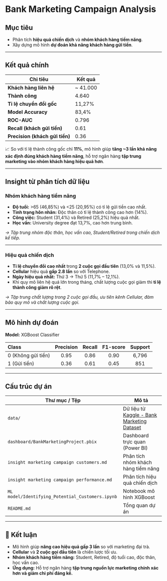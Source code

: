 # Bank Marketing Campaign Analysis

## Mục tiêu
- Phân tích **hiệu quả chiến dịch** và **nhóm khách hàng tiềm năng**.
- Xây dựng mô hình **dự đoán khả năng khách hàng gửi tiền**.

---

## Kết quả chính

| Chỉ tiêu | Kết quả |
|-----------|----------|
| **Khách hàng liên hệ** | ~ 41.000 |
| **Thành công** | 4.640 |
| **Tỉ lệ chuyển đổi gốc** | 11,27% |
| **Model Accuracy** | 83,4% |
| **ROC-AUC** | 0.796 |
| **Recall (khách gửi tiền)** | 0.61 |
| **Precision (khách gửi tiền)** | 0.36 |

📈 So với tỉ lệ thành công gốc chỉ **11%**, mô hình giúp **tăng ~3 lần khả năng xác định đúng khách hàng tiềm năng**, hỗ trợ ngân hàng **tập trung marketing vào nhóm khách hàng hiệu quả hơn**.

---

## Insight từ phân tích dữ liệu

### Nhóm khách hàng tiềm năng
- **Độ tuổi:** >65 (46,85%) và <25 (20,95%) có tỉ lệ gửi tiền cao nhất.  
- **Tình trạng hôn nhân:** Độc thân có tỉ lệ thành công cao hơn (14%).  
- **Công việc:** Student (31,4%) và Retired (25,2%) hiệu quả nhất.  
- **Học vấn:** University degree đạt 13,7%, cao hơn trung bình.  

*→ Tập trung nhóm độc thân, học vấn cao, Student/Retired trong chiến dịch kế tiếp.*

---

### Hiệu quả chiến dịch
- **Tỉ lệ chuyển đổi cao nhất** trong **2 cuộc gọi đầu tiên** (13,0% và 11,5%).  
- **Cellular** hiệu quả **gấp 2.8 lần** so với Telephone.  
- **Ngày hiệu quả nhất:** Thứ 3 → Thứ 5 (11,7% – 12,1%).  
- Khi quy mô liên hệ quá lớn trong tháng, chất lượng cuộc gọi giảm thì **tỉ lệ thành công giảm rõ rệt**.  

*→ Tập trung chất lượng trong 2 cuộc gọi đầu, ưu tiên kênh Cellular, đảm bảo quy mô và chất lượng cuộc gọi.*

---

## Mô hình dự đoán
**Model:** XGBoost Classifier  

| Class | Precision | Recall | F1-score | Support |
|:------|:----------:|:-------:|:---------:|:--------:|
| 0 (Không gửi tiền) | 0.95 | 0.86 | 0.90 | 6,796 |
| 1 (Gửi tiền) | 0.36 | 0.61 | 0.45 | 851 |

---

## Cấu trúc dự án

| Thư mục / Tệp | Mô tả |
|----------------|-------|
| `data/` | Dữ liệu từ [Kaggle - Bank Marketing Dataset](https://www.kaggle.com/datasets/henriqueyamahata/bank-marketing) |
| `dashboard/BankMarketingProject.pbix` | Dashboard trực quan (Power BI) |
| `insight marketing campaign customers.md` | Phân tích nhóm khách hàng tiềm năng |
| `insight marketing campaign performance.md` | Phân tích hiệu quả chiến dịch |
| `ML model/Identifying_Potential_Customers.ipynb` | Notebook mô hình XGBoost |
| `README.md` | Tổng quan dự án |

---

## 🚀 Kết luận
- Mô hình giúp **nâng cao hiệu quả gấp 3 lần** so với marketing đại trà.  
- **Cellular** và **2 cuộc gọi đầu tiên** là chiến lược tối ưu.  
- **Nhóm khách hàng tiềm năng:** Student, Retired, độ tuổi cao, độc thân, học vấn cao.  
- **Ứng dụng:** Hỗ trợ ngân hàng **tập trung nguồn lực marketing chính xác hơn và giảm chi phí đáng kể.**
